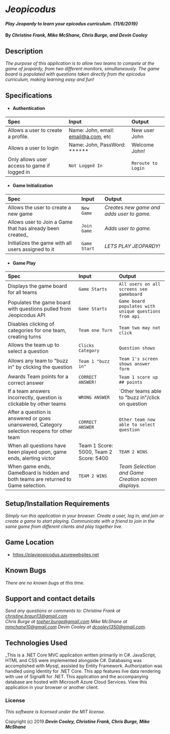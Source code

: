 # _Jeopicodus_

#### _Play Jeopardy to learn your epicodus curriculum. {11/6/2019}_

#### By _**Christine Frank, Mike McShane, Chris Burge, and Devin Cooley**_

## Description

_The purpose of this application is to allow two teams to compete at the game of jeopardy, from two different monitors, simultaneously. The game board is populated with questions taken directly from the epicodus curriculum, making learning easy and fun!_  

## Specifications
* #### Authentication
| Spec                      |Input          | Output |
|:---------------------------|:-------------|:------|
|Allows a user to create a profile.| Name: John, email: email@a.com, etc| New user John|
|Allows a user to login| Name: John, PassWord: ******| Welcome John!|
|Only allows user access to game if logged in|`Not Logged In`| `Reroute to Login`| 

* #### Game Initialization
| Spec                      |Input          | Output |
|:---------------------------|:-------------|:------|
|Allows the user to create a new game |`New Game`| _Creates new game and adds user to game._|
|Allows user to Join a Game that has already been created_|`Join Game`|_Adds user to game._|
|Initializes the game with all users assigned to it| `Game Start`| _LETS PLAY JEOPARDY!_ | 

* #### Game Play
| Spec                      |Input          | Output |
|:---------------------------|:-------------|:------|
|Displays the game board for all teams|`Game Starts`| `All users on all screens see gameboard`|
|Populates the game board with questions pulled from Jeopicodus API| `Game Starts`| `Game board populates with unique questions from api`|
|Disables clicking of categories for one team, creating turns| `Team one Turn`|`Team two may not click`|
|Allows the team up to select a question|`Clicks Category`|`Question shows`|
|Allows any team to "buzz in" by clicking the question|`Team 1 "buzz in"`|`Team 1's screen shows answer form`|
|Awards Team points for a correct answer|`CORRECT ANSWER!`|`Team 1 score up ## points`|
|If a team answers incorrectly, question is clickable by other teams| `WRONG ANSWER`| `Other teams able to "buzz in"/click on question|
|After a question is answered or goes unanswered, Category selection reopens for other team| `CORRECT ANSWER` | `Other team now able to select question`|
|When all questions have been played upon, game ends, alerting victor| Team 1 Score: 5000, Team 2 Score: 5400| `TEAM 2 WINS`|
|When game ends, GameBoard is hidden and both teams are returned to Game selection.| `TEAM 2 WINS`| _Team Selection and Game Creation screen displays._|



## Setup/Installation Requirements
_Simply run this application in your browser. Create a user, log in, and join or create a game to start playing. Communicate with a friend to join in the same game from different clients and play together live._

## Game Location  
* https://playjeopicodus.azurewebsites.net

## Known Bugs

_There are no known bugs at this time._

## Support and contact details

_Send any questions or comments to:
Christine Frank at christine.braun13@gmail.com  
Chris Burge at topher.burge@gmail.com
Mike McShane at  mmchane10@gmail.com 
Devin Cooley at dcooley1350@gmail.com._

## Technologies Used

_This is a .NET Core MVC application written primarily in C#. JavaScript, HTML and CSS were implemented alongside C#. Databasing was accomplished with Mysql, assisted by Entity Framework. Authorization was handled using Identity for .NET Core. This app features live data rendering with use of SignalR for .NET. This application and the accompanying database are hosted with Microsoft Azure Cloud Services. View this application in your browser or another client.

### License

*This software is licensed under the MIT license.*

Copyright (c) 2019 **_Devin Cooley, Christine Frank, Chris Burge, Mike McShane_**